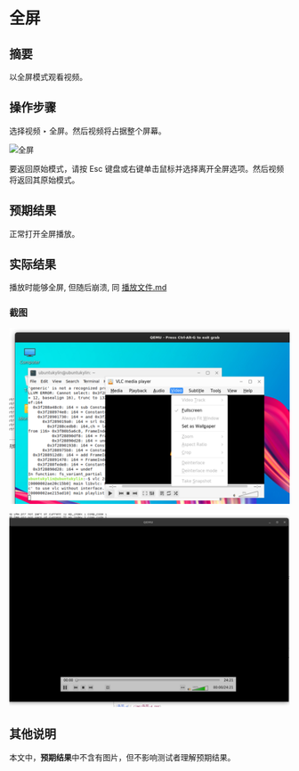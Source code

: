 # 全屏

## 摘要

以全屏模式观看视频。

## 操作步骤

选择视频 ‣ 全屏。然后视频将占据整个屏幕。

![全屏](./img/全屏.png)

要返回原始模式，请按 Esc 键盘或右键单击鼠标并选择离开全屏选项。然后视频将返回其原始模式。

## 预期结果

正常打开全屏播放。

## 实际结果

播放时能够全屏, 但随后崩溃, 同 [播放文件.md](./播放文件.md)

### 截图

![全屏-1](./img/全屏-1.png)

![全屏-2](./img/全屏-2.png)

## 其他说明

本文中，**预期结果**中不含有图片，但不影响测试者理解预期结果。

